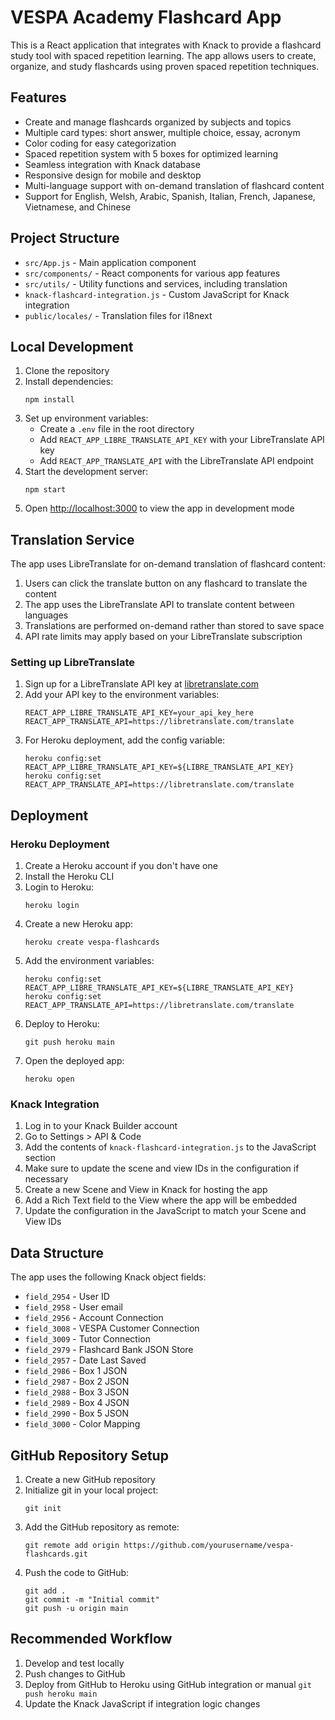 # VESPA Academy Flashcard App

This is a React application that integrates with Knack to provide a flashcard study tool with spaced repetition learning. The app allows users to create, organize, and study flashcards using proven spaced repetition techniques.

## Features

- Create and manage flashcards organized by subjects and topics
- Multiple card types: short answer, multiple choice, essay, acronym
- Color coding for easy categorization
- Spaced repetition system with 5 boxes for optimized learning
- Seamless integration with Knack database
- Responsive design for mobile and desktop
- Multi-language support with on-demand translation of flashcard content
- Support for English, Welsh, Arabic, Spanish, Italian, French, Japanese, Vietnamese, and Chinese

## Project Structure

- `src/App.js` - Main application component
- `src/components/` - React components for various app features
- `src/utils/` - Utility functions and services, including translation
- `knack-flashcard-integration.js` - Custom JavaScript for Knack integration
- `public/locales/` - Translation files for i18next

## Local Development

1. Clone the repository
2. Install dependencies:
   ```
   npm install
   ```
3. Set up environment variables:
   - Create a `.env` file in the root directory
   - Add `REACT_APP_LIBRE_TRANSLATE_API_KEY` with your LibreTranslate API key
   - Add `REACT_APP_TRANSLATE_API` with the LibreTranslate API endpoint
4. Start the development server:
   ```
   npm start
   ```
5. Open [http://localhost:3000](http://localhost:3000) to view the app in development mode

## Translation Service

The app uses LibreTranslate for on-demand translation of flashcard content:

1. Users can click the translate button on any flashcard to translate the content
2. The app uses the LibreTranslate API to translate content between languages
3. Translations are performed on-demand rather than stored to save space
4. API rate limits may apply based on your LibreTranslate subscription

### Setting up LibreTranslate

1. Sign up for a LibreTranslate API key at [libretranslate.com](https://libretranslate.com)
2. Add your API key to the environment variables:
   ```
   REACT_APP_LIBRE_TRANSLATE_API_KEY=your_api_key_here
   REACT_APP_TRANSLATE_API=https://libretranslate.com/translate
   ```
3. For Heroku deployment, add the config variable:
   ```
   heroku config:set REACT_APP_LIBRE_TRANSLATE_API_KEY=${LIBRE_TRANSLATE_API_KEY}
   heroku config:set REACT_APP_TRANSLATE_API=https://libretranslate.com/translate
   ```

## Deployment

### Heroku Deployment

1. Create a Heroku account if you don't have one
2. Install the Heroku CLI
3. Login to Heroku:
   ```
   heroku login
   ```
4. Create a new Heroku app:
   ```
   heroku create vespa-flashcards
   ```
5. Add the environment variables:
   ```
   heroku config:set REACT_APP_LIBRE_TRANSLATE_API_KEY=${LIBRE_TRANSLATE_API_KEY}
   heroku config:set REACT_APP_TRANSLATE_API=https://libretranslate.com/translate
   ```
6. Deploy to Heroku:
   ```
   git push heroku main
   ```
7. Open the deployed app:
   ```
   heroku open
   ```

### Knack Integration

1. Log in to your Knack Builder account
2. Go to Settings > API & Code
3. Add the contents of `knack-flashcard-integration.js` to the JavaScript section
4. Make sure to update the scene and view IDs in the configuration if necessary
5. Create a new Scene and View in Knack for hosting the app
6. Add a Rich Text field to the View where the app will be embedded
7. Update the configuration in the JavaScript to match your Scene and View IDs

## Data Structure

The app uses the following Knack object fields:

- `field_2954` - User ID
- `field_2958` - User email
- `field_2956` - Account Connection
- `field_3008` - VESPA Customer Connection
- `field_3009` - Tutor Connection
- `field_2979` - Flashcard Bank JSON Store
- `field_2957` - Date Last Saved
- `field_2986` - Box 1 JSON
- `field_2987` - Box 2 JSON
- `field_2988` - Box 3 JSON
- `field_2989` - Box 4 JSON
- `field_2990` - Box 5 JSON
- `field_3000` - Color Mapping

## GitHub Repository Setup

1. Create a new GitHub repository
2. Initialize git in your local project:
   ```
   git init
   ```
3. Add the GitHub repository as remote:
   ```
   git remote add origin https://github.com/yourusername/vespa-flashcards.git
   ```
4. Push the code to GitHub:
   ```
   git add .
   git commit -m "Initial commit"
   git push -u origin main
   ```

## Recommended Workflow

1. Develop and test locally
2. Push changes to GitHub
3. Deploy from GitHub to Heroku using GitHub integration or manual `git push heroku main`
4. Update the Knack JavaScript if integration logic changes
